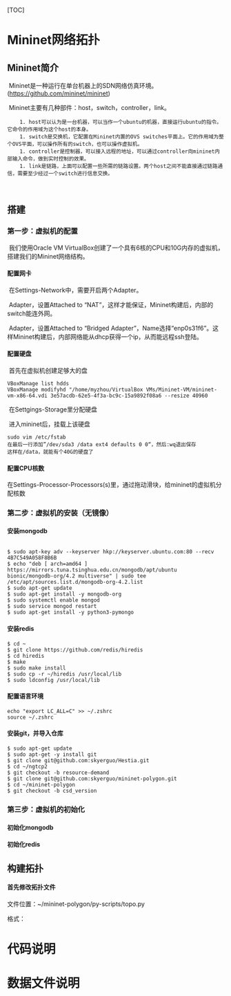 [TOC]

# Mininet网络拓扑

## Mininet简介

​	Mininet是一种运行在单台机器上的SDN网络仿真环境。(https://github.com/mininet/mininet)

​	Mininet主要有几种部件：host，switch，controller，link。

		1. host可以认为是一台机器，可以当作一个ubuntu的机器，直接运行ubuntu的指令。它命令的作用域为这个host的本身。
		1. switch是交换机，它配置在Mininet内置的OVS switches平面上。它的作用域为整个OVS平面，可以操作所有的switch，也可以操作虚拟机。
		1. controller是控制器，可以接入远程的地址，可以通过controller向mininet内部输入命令，做到实时控制的效果。
		1. link是链路，上面可以配置一些所需的链路设置。两个host之间不能直接通过链路通信，需要至少经过一个switch进行信息交换。

​		

## 搭建

### 第一步：虚拟机的配置

​	我们使用Oracle VM VirtualBox创建了一个具有6核的CPU和10G内存的虚拟机，搭建我们的Mininet网络结构。

#### 配置网卡

​	在Settings-Network中，需要开启两个Adapter。

​	Adapter，设置Attached to “NAT”，这样才能保证，Mininet构建后，内部的switch能连外网。

​	Adapter，设置Attached to “Bridged Adapter”，Name选择“enp0s31f6”。这样Mininet构建后，内部网络能从dhcp获得一个ip，从而能远程ssh登陆。

#### 配置硬盘

​	首先在虚拟机创建足够大的盘

```
VBoxManage list hdds
VBoxManage modifyhd "/home/myzhou/VirtualBox VMs/Mininet-VM/mininet-vm-x86-64.vdi 3e57acdb-62e5-4f3a-bc9c-15a9892f08a6 --resize 40960
```

​	在Settgings-Storage里分配硬盘

​	进入mininet后，挂载上该硬盘

```
sudo vim /etc/fstab
在最后一行添加”/dev/sda3 /data ext4 defaults 0 0“，然后:wq退出保存
这样在/data，就能有个40G的硬盘了
```

#### 配置CPU核数

​	在Settings-Processor-Processors(s)里，通过拖动滑块，给mininet的虚拟机分配核数

### 第二步：虚拟机的安装（无镜像）

#### 安装mongodb

```

$ sudo apt-key adv --keyserver hkp://keyserver.ubuntu.com:80 --recv 4B7C549A058F8B6B
$ echo "deb [ arch=amd64 ] https://mirrors.tuna.tsinghua.edu.cn/mongodb/apt/ubuntu bionic/mongodb-org/4.2 multiverse" | sudo tee /etc/apt/sources.list.d/mongodb-org-4.2.list
$ sudo apt-get update
$ sudo apt-get install -y mongodb-org
$ sudo systemctl enable mongod
$ sudo service mongod restart
$ sudo apt-get install -y python3-pymongo
```

#### 安装redis

```
$ cd ~
$ git clone https://github.com/redis/hiredis
$ cd hiredis
$ make
$ sudo make install
$ sudo cp -r ~/hiredis /usr/local/lib
$ sudo ldconfig /usr/local/lib
```

#### 配置语言环境

```
echo "export LC_ALL=C" >> ~/.zshrc 
source ~/.zshrc
```

#### 安装git，并导入仓库

```
$ sudo apt-get update
$ sudo apt-get -y install git
$ git clone git@github.com:skyerguo/Hestia.git
$ cd ~/ngtcp2
$ git checkout -b resource-demand
$ git clone git@github.com:skyerguo/mininet-polygon.git
$ cd ~/mininet-polygon
$ git checkout -b csd_version
```



### 第三步：虚拟机的初始化

#### 初始化mongodb

#### 初始化redis







## 构建拓扑

#### 首先修改拓扑文件

文件位置：~/mininet-polygon/py-scripts/topo.py

格式：





# 代码说明



# 数据文件说明
